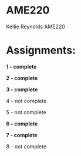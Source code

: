 # AME220
Kellie Reynolds AME220

# Assignments:
**1 - complete**

**2 - complete**

**3 - complete**

4 - not complete

5 - not complete

**6 - complete**

**7 - complete**

8 - not complete
